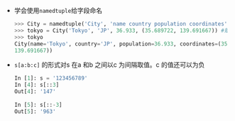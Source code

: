 - 学会使用`namedtuple`给字段命名
  
  ```python
  >>> City = namedtuple('City', 'name country population coordinates') #定义一个nt
  >>> tokyo = City('Tokyo', 'JP', 36.933, (35.689722, 139.691667)) #赋值为city类型
  >>> tokyo 
  City(name='Tokyo', country='JP', population=36.933, coordinates=(35.689722, 
  139.691667)) 
  ```
  
- `s[a:b:c]` 的形式对s 在a 和b 之间以c 为间隔取值。c 的值还可以为负

  ```python
  In [1]: s = '123456789'
  In [4]: s[::3]                                             
  Out[4]: '147'
      
  In [5]: s[::-3]                                                     
  Out[5]: '963'
  ```

  

